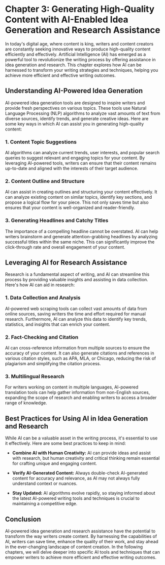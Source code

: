 Chapter 3: Generating High-Quality Content with AI-Enabled Idea Generation and Research Assistance
==================================================================================================

In today's digital age, where content is king, writers and content creators are constantly seeking innovative ways to produce high-quality content efficiently and effectively. Artificial Intelligence (AI) has emerged as a powerful tool to revolutionize the writing process by offering assistance in idea generation and research. This chapter explores how AI can be harnessed to transform your writing strategies and techniques, helping you achieve more efficient and effective writing outcomes.

Understanding AI-Powered Idea Generation
----------------------------------------

AI-powered idea generation tools are designed to inspire writers and provide fresh perspectives on various topics. These tools use Natural Language Processing (NLP) algorithms to analyze vast amounts of text from diverse sources, identify trends, and generate creative ideas. Here are some key ways in which AI can assist you in generating high-quality content:

### 1. Content Topic Suggestions

AI algorithms can analyze current trends, user interests, and popular search queries to suggest relevant and engaging topics for your content. By leveraging AI-powered tools, writers can ensure that their content remains up-to-date and aligned with the interests of their target audience.

### 2. Content Outline and Structure

AI can assist in creating outlines and structuring your content effectively. It can analyze existing content on similar topics, identify key sections, and propose a logical flow for your piece. This not only saves time but also ensures that your content is well-organized and reader-friendly.

### 3. Generating Headlines and Catchy Titles

The importance of a compelling headline cannot be overstated. AI can help writers brainstorm and generate attention-grabbing headlines by analyzing successful titles within the same niche. This can significantly improve the click-through rate and overall engagement of your content.

Leveraging AI for Research Assistance
-------------------------------------

Research is a fundamental aspect of writing, and AI can streamline this process by providing valuable insights and assisting in data collection. Here's how AI can aid in research:

### 1. Data Collection and Analysis

AI-powered web scraping tools can collect vast amounts of data from online sources, saving writers the time and effort required for manual research. Furthermore, AI can analyze this data to identify key trends, statistics, and insights that can enrich your content.

### 2. Fact-Checking and Citation

AI can cross-reference information from multiple sources to ensure the accuracy of your content. It can also generate citations and references in various citation styles, such as APA, MLA, or Chicago, reducing the risk of plagiarism and simplifying the citation process.

### 3. Multilingual Research

For writers working on content in multiple languages, AI-powered translation tools can help gather information from non-English sources, expanding the scope of research and enabling writers to access a broader range of knowledge.

Best Practices for Using AI in Idea Generation and Research
-----------------------------------------------------------

While AI can be a valuable asset in the writing process, it's essential to use it effectively. Here are some best practices to keep in mind:

* **Combine AI with Human Creativity:** AI can provide ideas and assist with research, but human creativity and critical thinking remain essential for crafting unique and engaging content.

* **Verify AI-Generated Content:** Always double-check AI-generated content for accuracy and relevance, as AI may not always fully understand context or nuances.

* **Stay Updated:** AI algorithms evolve rapidly, so staying informed about the latest AI-powered writing tools and techniques is crucial to maintaining a competitive edge.

Conclusion
----------

AI-powered idea generation and research assistance have the potential to transform the way writers create content. By harnessing the capabilities of AI, writers can save time, enhance the quality of their work, and stay ahead in the ever-changing landscape of content creation. In the following chapters, we will delve deeper into specific AI tools and techniques that can empower writers to achieve more efficient and effective writing outcomes.

